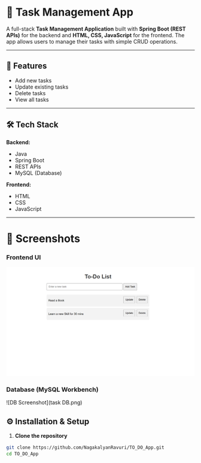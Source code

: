 # 📌 Task Management App  

A full-stack **Task Management Application** built with **Spring Boot (REST APIs)** for the backend and **HTML, CSS, JavaScript** for the frontend. The app allows users to manage their tasks with simple CRUD operations.  

---

## 🚀 Features  
-  Add new tasks  
-  Update existing tasks  
-  Delete tasks  
-  View all tasks  


---

## 🛠️ Tech Stack  

**Backend:**  
- Java  
- Spring Boot  
- REST APIs  
- MySQL (Database)  

**Frontend:**  
- HTML  
- CSS  
- JavaScript  

---



# 📸 Screenshots

### Frontend UI
![App Screenshot](dashboard.png)

### Database (MySQL Workbench)
![DB Screenshot](task DB.png)


## ⚙️ Installation & Setup  

1. **Clone the repository**  
```bash
git clone https://github.com/NagakalyanRavuri/TO_DO_App.git
cd TO_DO_App

